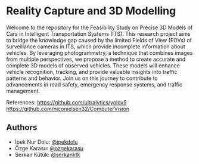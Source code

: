 
# Reality Capture and 3D Modelling

Welcome to the repository for the Feasibility Study on Precise 3D Models of Cars in Intelligent Transportation Systems (ITS). This research project aims to bridge the knowledge gap caused by the limited Fields of View (FOVs) of surveillance cameras in ITS, which provide incomplete information about vehicles. By leveraging photogrammetry, a technique that combines images from multiple perspectives, we propose a method to create accurate and complete 3D models of observed vehicles. These models will enhance vehicle recognition, tracking, and provide valuable insights into traffic patterns and behavior. Join us on this journey to contribute to advancements in road safety, emergency response systems, and traffic management.

References:
https://github.com/ultralytics/yolov5
https://github.com/niconielsen32/ComputerVision


## Authors

- İpek Nur Dolu: [@ipekdolu](https://github.com/ipekdolu)
- Özge Karasu: [@ozgekarasu](https://github.com/ozgekarasu)
- Serkan Kütük: [@serkanktk](https://github.com/serkanktk)
